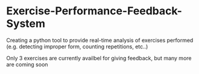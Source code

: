 # Exercise-Performance-Feedback-System
Creating a python tool to provide real-time analysis of exercises performed (e.g. detecting improper form, counting repetitions, etc..)

Only 3 exercises are currently availbel for giving feedback, but many more are coming soon
